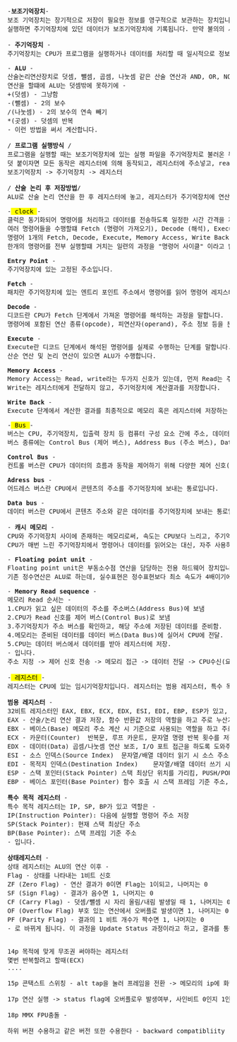 <pre>-<b>보조기억장치</b>-
보조 기억장치는 장기적으로 저장이 필요한 정보를 영구적으로 보관하는 장치입니다.실행 파일(.exe)과 라이브러리 등 필요한 자료는 모두 보조기억장치에 저장되며, 또한 사용자가 Save 명령어를 
실행하면 주기억장치에 있던 데이터가 보조기억장치에 기록됩니다. 만약 불의의 사고로 컴퓨터가 꺼지면 주기억장치의 내용은 사라지고, 비휘발성인 보조기억장치에 미리 저장된 파일과 Save로 기록된 데이터만 유지됩니다. 

-<b> 주기억장치 </b>-
주기억장치는 CPU가 프로그램을 실행하거나 데이터를 처리할 때 일시적으로 정보를 저장하고 빠르게 접근할 수 있도록 하는 휘발성 기억장치입니다. 
  
-<b> ALU </b>-
산술논리연산장치로 덧셈, 뺄셈, 곱셈, 나눗셈 같은 산술 연산과 AND, OR, NOT 같은 논리 연산을 수행하는 장치입니다. 산술논리 연산 후 레지스터에 놓고, 주기억장치로 전달합니다.
연산을 할떄에 ALU는 덧셈밖에 못하기에 -
+(덧셈) - 그냥함
-(뺄셈) - 2의 보수
/(나눗셈) - 2의 보수의 연속 빼기
*(곳셈) - 덧셈의 반복
- 이런 방법을 써서 계산합니다.

/<b> 프로그램 실행방식 </b>/
프로그램을 실행할 때는 보조기억장치에 있는 실행 파일을 주기억장치로 불러온 뒤, CPU가 명령어 단위로 레지스터에 가져와 처리해야 실행됩니다. 
덧 붙이자면 모든 동작은 레지스터에 의해 동작되고, 레지스터에 주소넣고, read 신호를 주면 메모리에 있는 주소 내용이 데이터 베이스에 저장됩니다.
보조기억장치 -> 주기억장치 -> 레지스터 

/<b> 산술 논리 후 저장방법</b>/ 
ALU로 산술 논리 연산을 한 후 레지스터에 놓고, 레지스터가 주기억장치에 연산결과를 전달합니다.

-<mark> clock </mark>-
클럭은 동기화되어 명령어를 처리하고 데이터를 전송하도록 일정한 시간 간격을 제공하는 신호입니다. cpu의 처리 속도가 빠를수록 클럭증가하는 비례형식을 가집니다. 
여러 명령어들을 수행할떄 Fetch (명령어 가져오기), Decode (해석), Execute (연산) ,Memory Access (필요 시 메모리 읽기/쓰기), Write Back (결과 저장) 순으로 수행이 됩니다.
명령어 1개의 Fetch, Decode, Execute, Memory Access, Write Back 단계는 각각 최소 1클럭 이상 소요될 수 있으며, 한 단계가 끝나야 다음 단계로 진행됩니다.
한개의 명령어를 전부 실행할떄 거치는 일련의 과정을 "명령어 사이클" 이라고 합니다.

<b>Entry Point </b>-
주기억장치에 있는 고정된 주소입니다.
 
<b>Fetch </b>-
패치란 주기억장치에 있는 엔트리 포인트 주소에서 명령어를 읽어 명령어 레지스터에 저장하고, 다음 명령어 주소를 PC에 업데이트하는 과정입니다.
  
<b>Decode </b>-
디코드란 CPU가 Fetch 단계에서 가져온 명령어를 해석하는 과정을 말합니다. 
명령어에 포함된 연산 종류(opcode), 피연산자(operand), 주소 정보 등을 분석해서 Execute 단계에서 무엇을 할지 결정합니다.
  
<b>Execute </b>-
Execute란 디코드 단계에서 해석된 명령어를 실제로 수행하는 단계를 말합니다.
산순 연산 및 논리 연산이 있으면 ALU가 수행합니다.
  
<b>Memory Access </b>-
Memory Access는 Read, write라는 두가지 신호가 있는데, 먼저 Read는 주기억장치에 계산결과를 저장하지 않고, 바로 레지스터에게 전달하고 저장하게 합니다. 
Write는 레지스터에게 전달하지 않고, 주기억장치에 계산결과를 저장합니다.
 
<b>Write Back </b>-
Execute 단계에서 계산한 결과를 최종적으로 메모리 혹은 레지스터에 저장하는 걸 말합니다. 

-<mark> Bus </mark>-
버스는 CPU, 주기억장치, 입출력 장치 등 컴퓨터 구성 요소 간에 주소, 데이터, 제어 신호를 전달하는 통로입니다. 
버스 종류에는 Control Bus (제어 버스), Address Bus (주소 버스), Data Bus (데이터 버스)가 있습니다.

<b>Control Bus </b>-
컨트롤 버스란 CPU가 데이터의 흐름과 동작을 제어하기 위해 다양한 제어 신호(읽기, 쓰기, 전송 완료 확인 등)를 전달하거나 받는 통로입니다.

<b>Adress bus </b>- 
어드레스 버스란 CPU에서 콘텐츠의 주소를 주기억장치에 보내는 통로입니다.

<b>Data bus </b>-
데이터 버스란 CPU에서 콘텐츠 주소와 같은 데이터를 주기억장치에 보내는 통로입니다.

-<b> 캐시 메모리 </b>-
CPU와 주기억장치 사이에 존재하는 메모리로써, 속도는 CPU보다 느리고, 주기억장치보다는 빠릅니다.  
CPU가 매번 느린 주기억장치에서 명령어나 데이터를 읽어오는 대신, 자주 사용하는 명령어나 데이터를 캐시에 저장해 두었다가 빠르게 꺼내올 수 있도록 합니다.

-<b> Floating point unit </b>-
Floating point unit은 부동소수점 연산을 담당하는 전용 하드웨어 장치입니다.  
기존 정수연산은 ALU로 하는데, 실수표현은 정수표현보다 최소 속도가 4배이기에, 소수를 연산할 떄는 Floating point unit 사용해 연산속도를 줄입니다.

-<b> Memory Read sequence </b>-
메모리 Read 순서는 -
1.CPU가 읽고 싶은 데이터의 주소를 주소버스(Address Bus)에 보냄
2.CPU가 Read 신호를 제어 버스(Control Bus)로 보냄
3.주기억장치가 주소 버스를 확인하고, 해당 주소에 저장된 데이터를 준비함.
4.메모리는 준비된 데이터를 데이터 버스(Data Bus)에 실어서 CPU에 전달.
5.CPU는 데이터 버스에서 데이터를 받아 레지스터에 저장.
- 입니다.
주소 지정 -> 제어 신호 전송 -> 메모리 접근 -> 데이터 전달 -> CPU수신(요약)

-<mark> 레지스터 </mark>-
레지스터는 CPU에 있는 임시기억장치입니다. 레지스터는 범용 레지스터, 특수 목적 레지스터, 상태 레지스터로 나눌 수 있습니다.

<b>범용 레지스터 </b>-
32비트 레지스터인 EAX, EBX, ECX, EDX, ESI, EDI, EBP, ESP가 있고, 다음과 같은 역할을 합니다
EAX	- 산술/논리 연산 결과 저장, 함수 반환값 저장의 역할을 하고 주로 누산기, 연산 결과, 함수 반환할 떄 사용됩니다.
EBX - 베이스(Base)	메모리 주소 계산 시 기준으로 사용되는 역할을 하고 주로 베이스, 메모리 참조할 때 사용됩니다.
ECX	- 카운터(Counter)	반복문, 루프 카운트, 문자열 명령 반복 횟수를 저장하여 주로 루프 카운터, 반복을 할 떄 사용됩니다.
EDX	- 데이터(Data)	곱셈/나눗셈 연산 보조, I/O 포트 접근을 하도록 도와주는 보조역할을 하는 레지스터입니다. 
ESI	- 소스 인덱스(Source Index)	문자열/배열 데이터 읽기 시 소스 주소 
EDI	- 목적지 인덱스(Destination Index)	문자열/배열 데이터 쓰기 시 목적지 주소
ESP	- 스택 포인터(Stack Pointer)	스택 최상단 위치를 가리킴, PUSH/POP/CALL/RET 시 사용
EBP	- 베이스 포인터(Base Pointer)	함수 호출 시 스택 프레임 기준 주소, 지역변수와 매개변수 접근
  
<b>특수 목적 레지스터 </b>-
특수 목적 레지스터는 IP, SP, BP가 있고 역할은 -
IP(Instruction Pointer): 다음에 실행할 명령어 주소 저장
SP(Stack Pointer): 현재 스택 최상단 주소
BP(Base Pointer): 스택 프레임 기준 주소
- 입니다.

<b>상태레지스터 </b>-
상태 레지스터는 ALU의 연산 이후 -
Flag - 상태를 나타내는 1비트 신호
ZF (Zero Flag) - 연산 결과가 0이면 Flag는 1이되고, 나머지는 0
SF (Sign Flag) - 결과가 음수면 1, 나머지는 0
CF (Carry Flag) - 덧셈/뺄셈 시 자리 올림/내림 발생일 때 1, 나머지는 0
OF (Overflow Flag) 부호 있는 연산에서 오버플로 발생이면 1, 나머지는 0
PF (Parity Flag) - 결과의 1 비트 개수가 짝수면 1, 나머지는 0
- 로 바뀌게 됩니다. 이 과정을 Update Status 과정이라고 하고, 결과를 통해서 조건 분기 판단, 산술 연산 판단, 논리적/제어적 활용을 합니다.
  

14p 목적에 맞게 무조권 써야하는 레지스터
몇번 반복할려고 할때(ECX)
....

15p 콘택스트 스위칭 - alt tap을 눌러 프레임을 전환 -> 메모리의 ip에 화면에 보여지는 정보를 가지고 있음

17p 연산 실행 -> status flag에 오버플로우 발생여부, 사인비트 0인지 1인지, 값이 0인지, 등 보고를 하고 신호를 보냄

18p MMX FPU충돌 - 

하위 버젼 수용하고 같은 버전 또한 수용한다 - backward compatibliity

</pre>






